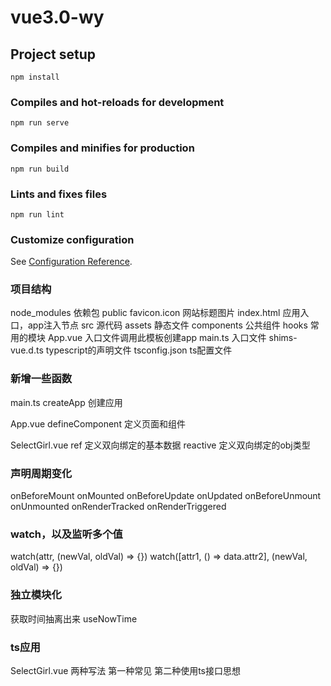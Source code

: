 # vue3.0-wy

## Project setup
```
npm install
```

### Compiles and hot-reloads for development
```
npm run serve
```

### Compiles and minifies for production
```
npm run build
```

### Lints and fixes files
```
npm run lint
```

### Customize configuration
See [Configuration Reference](https://cli.vuejs.org/config/).

### 项目结构
node_modules  依赖包
public
  favicon.icon  网站标题图片
  index.html 应用入口，app注入节点
src 源代码
  assets 静态文件
  components 公共组件
  hooks 常用的模块
  App.vue 入口文件调用此模板创建app
  main.ts 入口文件
  shims-vue.d.ts typescript的声明文件
  tsconfig.json ts配置文件

### 新增一些函数
main.ts createApp 创建应用

App.vue defineComponent 定义页面和组件

SelectGirl.vue
ref 定义双向绑定的基本数据
reactive 定义双向绑定的obj类型

### 声明周期变化
onBeforeMount
onMounted
onBeforeUpdate
onUpdated
onBeforeUnmount
onUnmounted
onRenderTracked
onRenderTriggered


### watch，以及监听多个值
watch(attr, (newVal, oldVal) => {})
watch([attr1, () => data.attr2], (newVal, oldVal) => {})

### 独立模块化
获取时间抽离出来  useNowTime


### ts应用
SelectGirl.vue 两种写法
第一种常见
第二种使用ts接口思想
